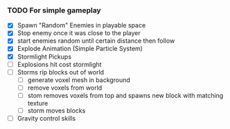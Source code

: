 ### TODO For simple gameplay

- [x] Spawn "Random" Enemies in playable space
- [X] Stop enemy once it was close to the player
- [X] start enemies random until certain distance then follow
- [x] Explode Animation (Simple Particle System)
- [x] Stormlight Pickups
- [ ] Explosions hit cost stormlight
- [ ] Storms rip blocks out of world
  - [ ] generate voxel mesh in background
  - [ ] remove voxels from world
  - [ ] stom removes voxels from top and spawns new block with matching texture
  - [ ] storm moves blocks
- [ ] Gravity control skills
